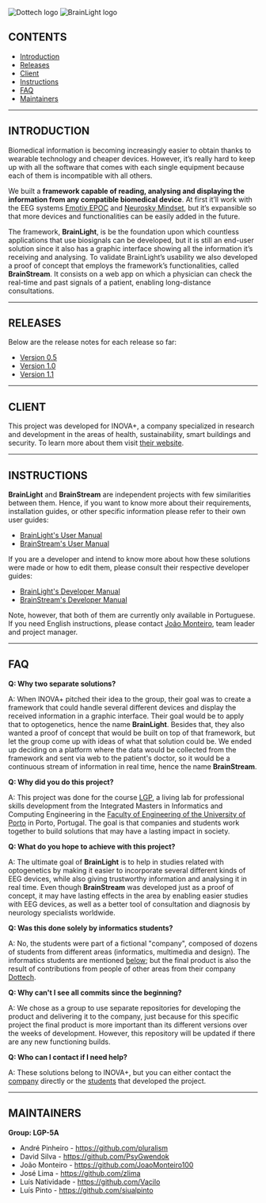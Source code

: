 ![Dottech logo](http://i.imgur.com/TyebfdI.png "Dottech")
![BrainLight logo](http://i.imgur.com/mDt3hTP.png "BrainLight")

## CONTENTS
   
 * [Introduction](#introduction)
 * [Releases](#releases)
 * [Client](#client)
 * [Instructions](#instructions)
 * [FAQ](#faq)
 * [Maintainers](#maintainers)

 
---
 
 
## INTRODUCTION
   
Biomedical information is becoming increasingly easier to obtain thanks to wearable technology and cheaper devices. However, it’s really hard to keep up with all the software that comes with each single equipment because each of them is incompatible with all others.

We built a **framework capable of reading, analysing and displaying the information from any compatible biomedical device**. At first it’ll work with the EEG systems [Emotiv EPOC](https://emotiv.com/epoc.php) and [Neurosky Mindset](http://neurosky.com/biosensors/eeg-sensor/biosensors/), but it’s expansible so that more devices and functionalities can be easily added in the future.

The framework, **BrainLight**, is be the foundation upon which countless applications that use biosignals can be developed, but it is still an end-user solution since it also has a graphic interface showing all the information it’s receiving and analysing. To validate BrainLight’s usability we also developed a proof of concept that employs the framework’s functionalities, called **BrainStream**. It consists on a web app on which a physician can check the real-time and past signals of a patient, enabling long-distance consultations.


---
 
 
## RELEASES

Below are the release notes for each release so far:
* [Version 0.5](Releases/0-5.md)
* [Version 1.0](Releases/1-0.md)
* [Version 1.1](Releases/1-1.md)


---
 
 
## CLIENT

This project was developed for INOVA+, a company specialized in research and development in the areas of health, sustainability, smart buildings and security. To learn more about them visit [their website](http://inovamais.eu/en/).


---
 
 
## INSTRUCTIONS
   
**BrainLight** and **BrainStream** are independent projects with few similarities between them. Hence, if you want to know more about their requirements, installation guides, or other specific information please refer to their own user guides:
* [BrainLight's User Manual](BrainLight/userManual.pdf)
* [BrainStream's User Manual](BrainStream/userManual.pdf)

If you are a developer and intend to know more about how these solutions were made or how to edit them, please consult their respective developer guides:
* [BrainLight's Developer Manual](BrainLight/developerManual.pdf)
* [BrainStream's Developer Manual](BrainStream/developerManual.pdf)

Note, however, that both of them are currently only available in Portuguese. If you need English instructions, please contact [João Monteiro](https://github.com/JoaoMonteiro100), team leader and project manager.


---
 
 
## FAQ
   
**Q: Why two separate solutions?**

A: When INOVA+ pitched their idea to the group, their goal was to create a framework that could handle several different devices and display the received information in a graphic interface. Their goal would be to apply that to optogenetics, hence the name **BrainLight**. Besides that, they also wanted a proof of concept that would be built on top of that framework, but let the group come up with ideas of what that solution could be. We ended up deciding on a platform where the data would be collected from the framework and sent via web to the patient's doctor, so it would be a continuous stream of information in real time, hence the name **BrainStream**.


**Q: Why did you do this project?**

A: This project was done for the course [LGP](http://lgp.fe.up.pt/), a living lab for professional skills development from the Integrated Masters in Informatics and Computing Engineering in the [Faculty of Engineering of the University of Porto](https://sigarra.up.pt/feup/en/WEB_PAGE.INICIAL) in Porto, Portugal. The goal is that companies and students work together to build solutions that may have a lasting impact in society.


**Q: What do you hope to achieve with this project?**

A: The ultimate goal of **BrainLight** is to help in studies related with optogenetics by making it easier to incorporate several different kinds of EEG devices, while also giving trustworthy information and analysing it in real time. Even though **BrainStream** was developed just as a proof of concept, it may have lasting effects in the area by enabling easier studies with EEG devices, as well as a better tool of consultation and diagnosis by neurology specialists worldwide.


**Q: Was this done solely by informatics students?**

A: No, the students were part of a fictional "company", composed of dozens of students from different areas (informatics, multimedia and design). The informatics students are mentioned [below](#maintainers); but the final product is also the result of contributions from people of other areas from their company [Dottech](http://dottech.xyz/).


**Q: Why can't I see all commits since the beginning?**

A: We chose as a group to use separate repositories for developing the product and delivering it to the company, just because for this specific project the final product is more important than its different versions over the weeks of development. However, this repository will be updated if there are any new functioning builds.


**Q: Who can I contact if I need help?**

A: These solutions belong to INOVA+, but you can either contact the [company](#client) directly or the [students](#maintainers) that developed the project.


---
 
 
## MAINTAINERS

**Group: LGP-5A**
* André Pinheiro - https://github.com/pluralism
* David Silva - https://github.com/PsyGwendok
* João Monteiro - https://github.com/JoaoMonteiro100
* José Lima - https://github.com/zlima
* Luís Natividade - https://github.com/Vacilo
* Luís Pinto - https://github.com/siualpinto
